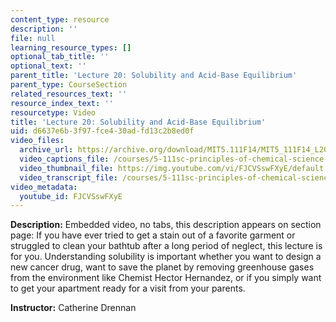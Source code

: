 ```yaml
---
content_type: resource
description: ''
file: null
learning_resource_types: []
optional_tab_title: ''
optional_text: ''
parent_title: 'Lecture 20: Solubility and Acid-Base Equilibrium'
parent_type: CourseSection
related_resources_text: ''
resource_index_text: ''
resourcetype: Video
title: 'Lecture 20: Solubility and Acid-Base Equilibrium'
uid: d6637e6b-3f97-fce4-30ad-fd13c2b8ed0f
video_files:
  archive_url: https://archive.org/download/MIT5.111F14/MIT5_111F14_L20_300k.mp4
  video_captions_file: /courses/5-111sc-principles-of-chemical-science-fall-2014/897f42272d565e4ea83def6ac634fec9_FJCVSswFXyE.vtt
  video_thumbnail_file: https://img.youtube.com/vi/FJCVSswFXyE/default.jpg
  video_transcript_file: /courses/5-111sc-principles-of-chemical-science-fall-2014/d016654bce12c0dec3ad433d18cfdbfe_FJCVSswFXyE.pdf
video_metadata:
  youtube_id: FJCVSswFXyE
---
```


**Description:** Embedded video, no tabs, this description appears on section page: If you have ever tried to get a stain out of a favorite garment or struggled to clean your bathtub after a long period of neglect, this lecture is for you. Understanding solubility is important whether you want to design a new cancer drug, want to save the planet by removing greenhouse gases from the environment like Chemist Hector Hernandez, or if you simply want to get your apartment ready for a visit from your parents.

**Instructor:** Catherine Drennan